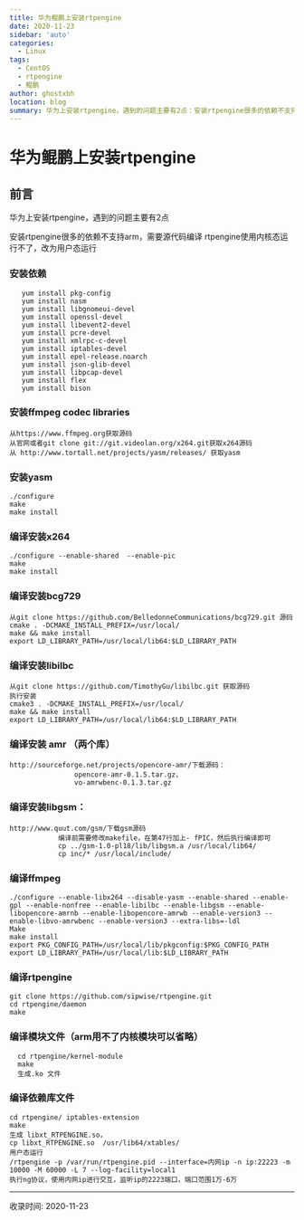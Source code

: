```yaml
---
title: 华为鲲鹏上安装rtpengine
date: 2020-11-23
sidebar: 'auto'
categories:
  - Linux
tags:
  - CentOS
  - rtpengine
  - 鲲鹏
author: ghostxbh
location: blog
summary: 华为上安装rtpengine，遇到的问题主要有2点：安装rtpengine很多的依赖不支持arm，需要源代码编译；rtpengine使用内核态运行不了，改为用户态运行
---
```

# 华为鲲鹏上安装rtpengine
## 前言
华为上安装rtpengine，遇到的问题主要有2点

安装rtpengine很多的依赖不支持arm，需要源代码编译
rtpengine使用内核态运行不了，改为用户态运行

### 安装依赖
```shell script
   yum install pkg-config
   yum install nasm
   yum install libgnomeui-devel
   yum install openssl-devel
   yum install libevent2-devel
   yum install pcre-devel
   yum install xmlrpc-c-devel
   yum install iptables-devel
   yum install epel-release.noarch
   yum install json-glib-devel
   yum install libpcap-devel
   yum install flex
   yum install bison
```
   

### 安装ffmpeg codec libraries
```
从https://www.ffmpeg.org获取源码
从官网或者git clone git://git.videolan.org/x264.git获取x264源码
从 http://www.tortall.net/projects/yasm/releases/ 获取yasm
```

### 安装yasm
```
./configure 
make
make install
```

### 编译安装x264
```
./configure --enable-shared  --enable-pic
make
make install
```

### 编译安装bcg729
```
从git clone https://github.com/BelledonneCommunications/bcg729.git 源码
cmake . -DCMAKE_INSTALL_PREFIX=/usr/local/
make && make install 
export LD_LIBRARY_PATH=/usr/local/lib64:$LD_LIBRARY_PATH
```

### 编译安装libilbc
```
从git clone https://github.com/TimothyGu/libilbc.git 获取源码
执行安装
cmake3 . -DCMAKE_INSTALL_PREFIX=/usr/local/
make && make install 
export LD_LIBRARY_PATH=/usr/local/lib64:$LD_LIBRARY_PATH
```

### 编译安装 amr （两个库）
```
http://sourceforge.net/projects/opencore-amr/下载源码：
				opencore-amr-0.1.5.tar.gz，
				vo-amrwbenc-0.1.3.tar.gz
```
				
### 编译安装libgsm：
```
http://www.quut.com/gsm/下载gsm源码
			编译前需要修改makefile，在第47行加上- fPIC，然后执行编译即可
			cp ../gsm-1.0-pl18/lib/libgsm.a /usr/local/lib64/
			cp inc/* /usr/local/include/
```

### 编译ffmpeg
```
./configure --enable-libx264 --disable-yasm --enable-shared --enable-gpl --enable-nonfree --enable-libilbc --enable-libgsm --enable-libopencore-amrnb --enable-libopencore-amrwb --enable-version3 --enable-libvo-amrwbenc --enable-version3 --extra-libs=-ldl
Make
make install
export PKG_CONFIG_PATH=/usr/local/lib/pkgconfig:$PKG_CONFIG_PATH
export LD_LIBRARY_PATH=/usr/local/lib:$LD_LIBRARY_PATH
```

### 编译rtpengine
```
git clone https://github.com/sipwise/rtpengine.git 
cd rtpengine/daemon
make
```

### 编译模块文件（arm用不了内核模块可以省略）
```
  cd rtpengine/kernel-module
  make 
  生成.ko 文件
```

### 编译依赖库文件
```
cd rtpengine/ iptables-extension
make
生成 libxt_RTPENGINE.so，
cp libxt_RTPENGINE.so  /usr/lib64/xtables/ 
用户态运行
/rtpengine -p /var/run/rtpengine.pid --interface=内网ip -n ip:22223 -m 10000 -M 60000 -L 7 --log-facility=local1
执行ng协议，使用内网ip进行交互，监听ip的2223端口，端口范围1万-6万
```

---
收录时间: 2020-11-23

<Vssue :title="$title" />
